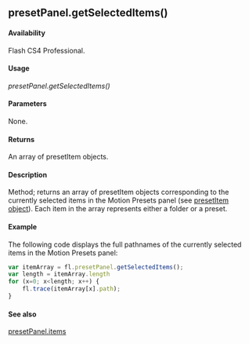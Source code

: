 ## presetPanel.getSelectedItems()

#### Availability

Flash CS4 Professional.

#### Usage

*presetPanel.getSelectedItems()*

#### Parameters

None.

#### Returns

An array of presetItem objects.

#### Description

Method; returns an array of presetItem objects corresponding to the currently selected items in the Motion Presets panel (see [presetItem object](../presetItem_object/presetItem_summary.md)). Each item in the array represents either a folder or a preset.

#### Example


The following code displays the full pathnames of the currently selected items in the Motion Presets panel:

```javascript
var itemArray = fl.presetPanel.getSelectedItems(); 
var length = itemArray.length
for (x=0; x<length; x++) { 
    fl.trace(itemArray[x].path);
}

```
#### See also

[presetPanel.items](../presetPanel_object/presetPane9.md)
